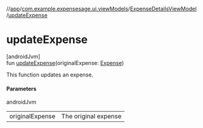 //[app](../../../index.md)/[com.example.expensesage.ui.viewModels](../index.md)/[ExpenseDetailsViewModel](index.md)/[updateExpense](update-expense.md)

# updateExpense

[androidJvm]\
fun [updateExpense](update-expense.md)(originalExpense: [Expense](../../com.example.expensesage.data.expenses/-expense/index.md))

This function updates an expense.

#### Parameters

androidJvm

| | |
|---|---|
| originalExpense | The original expense |
